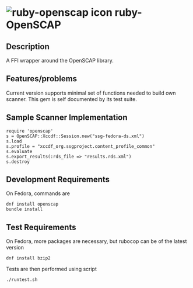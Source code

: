![ruby-openscap icon](http://isimluk.fedorapeople.org/ruby-OpenSCAP-small.png) ruby-OpenSCAP
=============

Description
-------------
A FFI wrapper around the OpenSCAP library.

Features/problems
-------------
Current version supports minimal set of functions needed to build own scanner. This gem
is self documented by its test suite.

Sample Scanner Implementation
-------------

    require 'openscap'
    s = OpenSCAP::Xccdf::Session.new("ssg-fedora-ds.xml")
    s.load
    s.profile = "xccdf_org.ssgproject.content_profile_common"
    s.evaluate
    s.export_results(:rds_file => "results.rds.xml")
    s.destroy

Development Requirements
-------------
On Fedora, commands are

    dnf install openscap
    bundle install


Test Requirements
-------------
On Fedora, more packages are necessary, but rubocop can be of the latest version

    dnf install bzip2

Tests are then performed using script

    ./runtest.sh

